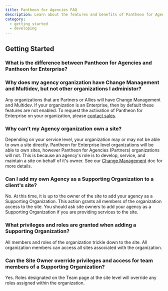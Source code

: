 ```yaml
---
title: Pantheon for Agencies FAQ
description: Learn about the features and benefits of Pantheon for Agencies.
category:
  - getting started
  - developing
---
```


## Getting Started

### What is the difference between Pantheon for Agencies and Pantheon for Enterprise?

### Why does my agency organization have Change Management and Multidev, but not other organizations I administor?
Any organizations that are Partners or Allies will have Change Management and Multidev. If your organization is an Enterprise, then by default these features are not enabled. To request the activation of Pantheon for Enterprise on your organization, please [contact sales](https://pantheon.io/contact-us).

### Why can't my Agency organization own a site?
Depending on your service level, your organization may or may not be able to own a site directly. Pantheon for Enterprise level organizations will be able to own sites, however Pantheon for Agencies (Partners) organizations will not. This is because an agency's role is to develop, service, and maintain a site on behalf of it's owner. See our [Change Management](/docs/articles/organizations/change-management/#managing-people) doc for more details.

### Can I add my own Agency as a Supporting Organization to a client's site?
No. At this time, it is up to the owner of the site to add your agency as a Supporting Organization. This action grants all members of the organization access to the site. You should ask site owners to add your agency as a Supporting Organization if you are providing services to the site.

### What privileges and roles are granted when adding a Supporting Organization?
All members and roles of the organization trickle down to the site. All organization members can access all sites associated with the organization.


### Can the Site Owner override privileges and access for team members of a Supporting Organization?
Yes. Roles designated on the Team page at the site level will override any roles assigned within the organization.
